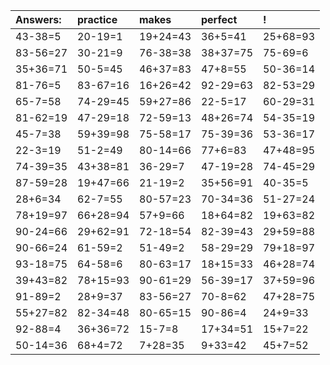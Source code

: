 | Answers: | practice | makes | perfect | ! |
| :--- | :--- | :--- | :--- | :--- |
| 43-38=5 | 20-19=1 | 19+24=43 | 36+5=41 | 25+68=93 | 
| 83-56=27 | 30-21=9 | 76-38=38 | 38+37=75 | 75-69=6 | 
| 35+36=71 | 50-5=45 | 46+37=83 | 47+8=55 | 50-36=14 | 
| 81-76=5 | 83-67=16 | 16+26=42 | 92-29=63 | 82-53=29 | 
| 65-7=58 | 74-29=45 | 59+27=86 | 22-5=17 | 60-29=31 | 
| 81-62=19 | 47-29=18 | 72-59=13 | 48+26=74 | 54-35=19 | 
| 45-7=38 | 59+39=98 | 75-58=17 | 75-39=36 | 53-36=17 | 
| 22-3=19 | 51-2=49 | 80-14=66 | 77+6=83 | 47+48=95 | 
| 74-39=35 | 43+38=81 | 36-29=7 | 47-19=28 | 74-45=29 | 
| 87-59=28 | 19+47=66 | 21-19=2 | 35+56=91 | 40-35=5 | 
| 28+6=34 | 62-7=55 | 80-57=23 | 70-34=36 | 51-27=24 | 
| 78+19=97 | 66+28=94 | 57+9=66 | 18+64=82 | 19+63=82 | 
| 90-24=66 | 29+62=91 | 72-18=54 | 82-39=43 | 29+59=88 | 
| 90-66=24 | 61-59=2 | 51-49=2 | 58-29=29 | 79+18=97 | 
| 93-18=75 | 64-58=6 | 80-63=17 | 18+15=33 | 46+28=74 | 
| 39+43=82 | 78+15=93 | 90-61=29 | 56-39=17 | 37+59=96 | 
| 91-89=2 | 28+9=37 | 83-56=27 | 70-8=62 | 47+28=75 | 
| 55+27=82 | 82-34=48 | 80-65=15 | 90-86=4 | 24+9=33 | 
| 92-88=4 | 36+36=72 | 15-7=8 | 17+34=51 | 15+7=22 | 
| 50-14=36 | 68+4=72 | 7+28=35 | 9+33=42 | 45+7=52 | 
